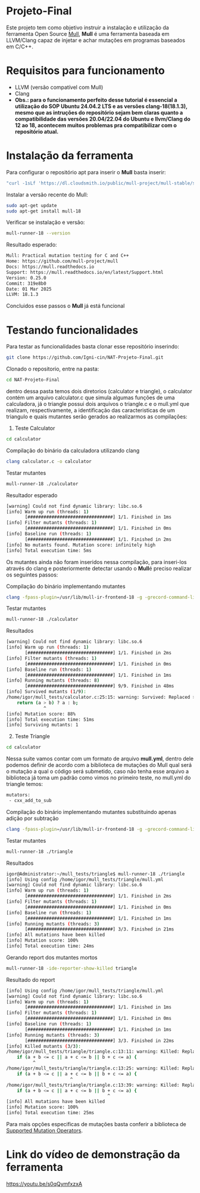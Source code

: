 # Projeto-Final
Este projeto tem como objetivo instruir a instalação e utilização da ferramenta Open Source [Mull](https://github.com/mull-project/mull?tab=readme-ov-file), **Mull** é uma ferramenta baseada em LLVM/Clang capaz de injetar e achar mutações em programas baseados em C/C++.

# Requisitos para funcionamento
- LLVM (versão compatível com Mull)
- Clang
- **Obs.: para o funcionamento perfeito desse tutorial é essencial a utilização do SOP Ubuntu 24.04.2 LTS e as versões clang-18(18.1.3), mesmo que as intruções do repositório sejam bem claras quanto a compatibilidade das versões 20.04/22.04 do Ubuntu e llvm/Clang do 12 ao 18, acontecem muitos problemas pra compatibilizar com o repositório atual.**

# Instalação da ferramenta
Para configurar o repositório apt para inserir o **Mull** basta inserir:

```bash
"curl -1sLf 'https://dl.cloudsmith.io/public/mull-project/mull-stable/setup.deb.sh' | sudo -E bash"
```

Instalar a versão recente do Mull:

```bash
sudo apt-get update
sudo apt-get install mull-18
```

Verificar se instalação e versão:

```bash
mull-runner-18 --version
```
Resultado esperado: 
```bash
Mull: Practical mutation testing for C and C++
Home: https://github.com/mull-project/mull
Docs: https://mull.readthedocs.io
Support: https://mull.readthedocs.io/en/latest/Support.html
Version: 0.25.0
Commit: 319e8b0
Date: 01 Mar 2025
LLVM: 18.1.3
```
Concluidos esse passos o **Mull** já está funcional

# Testando funcionalidades
Para testar as funcionalidades basta clonar esse repositório inserindo:

```bash
git clone https://github.com/Igni-cin/NAT-Projeto-Final.git
```
Clonado o repositorio, entre na pasta:
```bash
cd NAT-Projeto-Final
```
dentro dessa pasta temos dois diretorios (calculator e triangle), o calculator contém um arquivo calculator.c que simula algumas funções de uma calculadora, já o triangle possui dois arquivos o triangle.c e o mull.yml que realizam, respectivamente, a identificação das caracteristicas de um triangulo e quais mutantes serão gerados ao realizarmos as compilações:

1. Teste Calculator
```bash
cd calculator
```
Compilação do binário da calculadora utilizando clang
```bash
clang calculator.c -o calculator
```
Testar mutantes
```bash
mull-runner-18 ./calculator
```
Resultador esperado
```bash
[warning] Could not find dynamic library: libc.so.6
[info] Warm up run (threads: 1)
       [################################] 1/1. Finished in 1ms
[info] Filter mutants (threads: 1)
       [################################] 1/1. Finished in 0ms
[info] Baseline run (threads: 1)
       [################################] 1/1. Finished in 2ms
[info] No mutants found. Mutation score: infinitely high
[info] Total execution time: 5ms
```
Os mutantes ainda não foram inseridos nessa compilação, para inseri-los através do clang e posteriormente detectar usando o **Mull**é preciso realizar os seguintes passos:

Compilação do binário implementando mutantes
```bash
clang -fpass-plugin=/usr/lib/mull-ir-frontend-18 -g -grecord-command-line calculator.c -o calculator
```
Testar mutantes
```bash
mull-runner-18 ./calculator
```
Resultados
```bash
[warning] Could not find dynamic library: libc.so.6
[info] Warm up run (threads: 1)
       [################################] 1/1. Finished in 2ms
[info] Filter mutants (threads: 1)
       [################################] 1/1. Finished in 0ms
[info] Baseline run (threads: 1)
       [################################] 1/1. Finished in 1ms
[info] Running mutants (threads: 8)
       [################################] 9/9. Finished in 48ms
[info] Survived mutants (1/9):
/home/igor/mull_tests/calculator.c:25:15: warning: Survived: Replaced > with >= [cxx_gt_to_ge]
    return (a > b) ? a : b;
              ^
[info] Mutation score: 88%
[info] Total execution time: 51ms
[info] Surviving mutants: 1
```

2. Teste Triangle
```bash
cd calculator
````
Nessa suite vamos contar com um formato de arquivo **mull.yml**, dentro dele podemos definir de acordo com a biblioteca de mutações do Mull qual será o mutação a qual o código será submetido, caso não tenha esse arquivo a biblioteca já toma um padrão como vimos no primeiro teste, no mull.yml do triangle temos:
```bash
mutators:
 - cxx_add_to_sub
```
Compilação do binário implementando mutantes substituindo apenas adição por subtração
```bash
clang -fpass-plugin=/usr/lib/mull-ir-frontend-18 -g -grecord-command-line triangle.c -o triangle
```
Testar mutantes
```bash
mull-runner-18 ./triangle
```
Resultados
```bash
igor@Administrator:~/mull_tests/triangle$ mull-runner-18 ./triangle
[info] Using config /home/igor/mull_tests/triangle/mull.yml
[warning] Could not find dynamic library: libc.so.6
[info] Warm up run (threads: 1)
       [################################] 1/1. Finished in 2ms
[info] Filter mutants (threads: 1)
       [################################] 1/1. Finished in 0ms
[info] Baseline run (threads: 1)
       [################################] 1/1. Finished in 1ms
[info] Running mutants (threads: 3)
       [################################] 3/3. Finished in 21ms
[info] All mutations have been killed
[info] Mutation score: 100%
[info] Total execution time: 24ms
```
Gerando report dos mutantes mortos
```bash
mull-runner-18 -ide-reporter-show-killed triangle
```
Resultado do report
```bash
[info] Using config /home/igor/mull_tests/triangle/mull.yml
[warning] Could not find dynamic library: libc.so.6
[info] Warm up run (threads: 1)
       [################################] 1/1. Finished in 1ms
[info] Filter mutants (threads: 1)
       [################################] 1/1. Finished in 0ms
[info] Baseline run (threads: 1)
       [################################] 1/1. Finished in 1ms
[info] Running mutants (threads: 3)
       [################################] 3/3. Finished in 22ms
[info] Killed mutants (3/3):
/home/igor/mull_tests/triangle/triangle.c:13:11: warning: Killed: Replaced + with - [cxx_add_to_sub]
    if (a + b <= c || a + c <= b || b + c <= a) {
          ^
/home/igor/mull_tests/triangle/triangle.c:13:25: warning: Killed: Replaced + with - [cxx_add_to_sub]
    if (a + b <= c || a + c <= b || b + c <= a) {
                        ^
/home/igor/mull_tests/triangle/triangle.c:13:39: warning: Killed: Replaced + with - [cxx_add_to_sub]
    if (a + b <= c || a + c <= b || b + c <= a) {
                                      ^
[info] All mutations have been killed
[info] Mutation score: 100%
[info] Total execution time: 25ms
```
Para mais opções especificas de mutações basta conferir a biblioteca de [Supported Mutation Operators](https://mull.readthedocs.io/en/0.24.0/SupportedMutations.html).

# Link do vídeo de demonstração da ferramenta
https://youtu.be/s0qQymfxzxA
